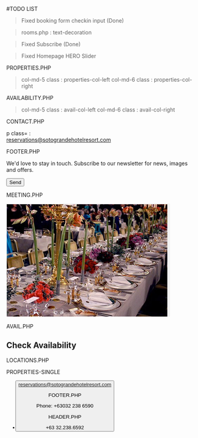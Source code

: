 #TODO LIST

>Fixed booking form checkin input (Done)

>rooms.php : text-decoration

>Fixed Subscribe (Done)

>Fixed Homepage HERO Slider



PROPERTIES.PHP

> col-md-5 class : properties-col-left
> col-md-6 class : properties-col-right

<div class="copy properties-justify">
<div class="post-img properties-img">
<div class="post-block post-item properties-item">


AVAILABILITY.PHP

> col-md-5 class : avail-col-left
> col-md-6 class : avail-col-right

CONTACT.PHP

p class= : <br /><span class="reserve-par">reservations@sotograndehotelresort.com</span>

FOOTER.PHP

<div class="input-group subs-button">
<p class="subs-button-par">We'd love to stay in touch. Subscribe to our newsletter for news, images and offers.</p>
<button type="submit" class="btn btn-submit subs-button-send">Send</button> </div>

MEETING.PHP 

<div class="post-block post-item section-meeting-list">
<div class="post-block post-item meeting-no-border section-meeting-list-two">
<img src="images/banquet.jpg" alt="">
<div class="media-par section-meeting-par">
<div class="post-img meeting-img">
<div class="row meeting-row">

AVAIL.PHP

<section class="section skin-white section-list section-bottom-line skin-gap section-avail">
<div class="copy section-avail-copy">
<p class="section-avail-copy-par">
<span class="avail-price">
<div class="post-img avail-img avail-img">
<h2 class="section-title avail-title">Check Availability</h2>

LOCATIONS.PHP

<section class="section skin-gray section-locations skin-gap section-locations">

PROPERTIES-SINGLE 

<p class="col-md-4-par section-property-par-one">
<div class="col-md-4 single-properties-next">
<ul class="list-group single-properties-list">
<button type="button" class="btn btn-default btn-lg post-viewmap section-property-map=" href="#">
<div class="tab-content section-single-content">
<div class="col-md-5 section-promos-single-left">
<div class="col-md-5 section-promos-single-right">
<i class="fa fa-angle-double-left"></i>
<div class="post-img section-promos-single-img">
<a href="mailto:reservations@sotograndehotelresort.com" class="a-link single-link-decor"><span class="single-link-decor-reserve">reservations@sotograndehotelresort.com</span></a>


FOOTER.PHP

<p class="footer-phone">Phone: +63032 238 6590</p>


HEADER.PHP

<li class="disabled nav-phone">+63 32.238.6592</li>


